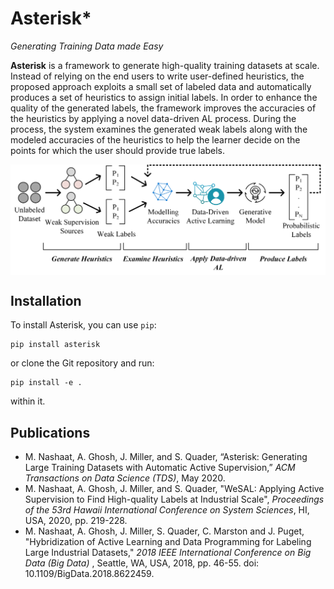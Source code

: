 # Asterisk*
*Generating Training Data made Easy*

**Asterisk** is a framework to generate high-quality training datasets at scale. Instead of relying on the end users to write user-defined heuristics, the proposed approach exploits a small set of labeled data and automatically produces a set of heuristics to assign initial labels. In order to enhance the quality of the generated labels, the framework improves the accuracies of the heuristics by applying a novel data-driven AL process. During the process, the system examines the generated weak labels along with the modeled accuracies of the heuristics to help the learner decide on the points for which the user should provide true labels.
<p></p>
<p align="center">
<img src="./images/asterisk.jpg" align="center" width="700">
</p>
<p></p>

## Installation

To install Asterisk, you can use  `pip`:

    pip install asterisk
 or clone the Git repository and run:

    pip install -e .

within it.

## Publications

- M. Nashaat, A. Ghosh, J. Miller, and S. Quader, “Asterisk: Generating Large Training Datasets with Automatic Active Supervision,”  *ACM Transactions on Data Science (TDS)*, May 2020. 
- M. Nashaat, A. Ghosh, J. Miller, and S. Quader, "WeSAL: Applying Active Supervision to Find High-quality Labels at Industrial Scale", *Proceedings of the 53rd Hawaii International Conference on System Sciences*, HI, USA, 2020, pp. 219-228.
- M. Nashaat, A. Ghosh, J. Miller, S. Quader, C. Marston and J. Puget,    "Hybridization of Active Learning and Data Programming for Labeling Large Industrial Datasets,"  *2018 IEEE International Conference on Big Data (Big Data)* , Seattle, WA, USA, 2018, pp. 46-55. doi: 10.1109/BigData.2018.8622459.
